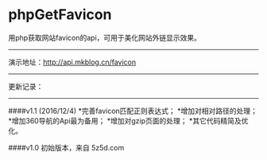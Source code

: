 # phpGetFavicon
用php获取网站favicon的api，可用于美化网站外链显示效果。
***
演示地址：http://api.mkblog.cn/favicon
***
更新记录：
***
####v1.1 (2016/12/4)
*完善favicon匹配正则表达式；
*增加对相对路径的处理；
*增加360导航的Api最为备用；
*增加对gzip页面的处理；
*其它代码精简及优化。

####v1.0 初始版本，来自 5z5d.com
